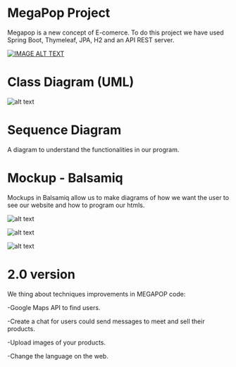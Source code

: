 # MegaPop Project
Megapop is a new concept of E-comerce. 
To do this project we have used Spring Boot, Thymeleaf, JPA, H2 and an API REST server.

[![IMAGE ALT TEXT](https://raw.githubusercontent.com/MegaPopPQTM-2019/Proyecto_Megapop/Marc/README_FILES/megapop_link.PNG)](https://www.youtube.com/watch?v=fVmBoiFoi_c "MegaPop")
# Class Diagram (UML)

![alt text](https://raw.githubusercontent.com/MegaPopPQTM-2019/Proyecto_Megapop/Marc/README_FILES/diagrama_de_clases.PNG)

# Sequence Diagram
A diagram  to understand the functionalities in our program.

# Mockup - Balsamiq
Mockups in Balsamiq allow us to make diagrams of how we want the user to see our website and how to program our htmls.

![alt text](https://raw.githubusercontent.com/MegaPopPQTM-2019/Proyecto_Megapop/Marc/README_FILES/Mockup1.PNG)

![alt text](https://raw.githubusercontent.com/MegaPopPQTM-2019/Proyecto_Megapop/Marc/README_FILES/Mockup2.PNG)

![alt text](https://raw.githubusercontent.com/MegaPopPQTM-2019/Proyecto_Megapop/Marc/README_FILES/Mockup3.PNG)

# 2.0 version
We thing about techniques improvements in MEGAPOP code:

-Google Maps API to find users.

-Create a chat for users could send messages to meet and sell their products.

-Upload images of your products.

-Change the language on the web.
